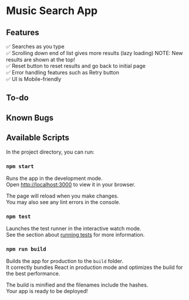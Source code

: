 # Music Search App

## Features

✅ Searches as you type \
✅ Scrolling down end of list gives more results (lazy loading) NOTE: New results are shown at the top! \
✅ Reset button to reset results and go back to initial page \
✅ Error handling features such as Retry button \
✅ UI is Mobile-friendly


## To-do

## Known Bugs




## Available Scripts

In the project directory, you can run:

### `npm start`

Runs the app in the development mode.\
Open [http://localhost:3000](http://localhost:3000) to view it in your browser.

The page will reload when you make changes.\
You may also see any lint errors in the console.

### `npm test`

Launches the test runner in the interactive watch mode.\
See the section about [running tests](https://facebook.github.io/create-react-app/docs/running-tests) for more information.

### `npm run build`

Builds the app for production to the `build` folder.\
It correctly bundles React in production mode and optimizes the build for the best performance.

The build is minified and the filenames include the hashes.\
Your app is ready to be deployed!